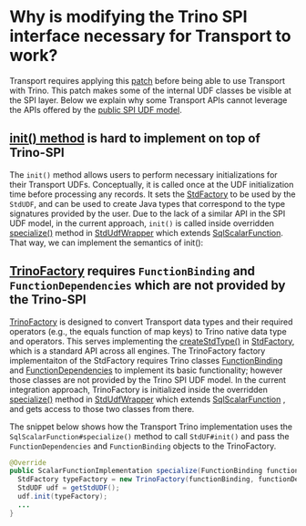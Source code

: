 # Why is modifying the Trino SPI interface necessary for Transport to work?
Transport requires applying this [patch](transport-udf-trino.patch) before being able to use Transport with Trino.
This patch makes some of the internal UDF classes be visible at the SPI layer. 
Below we explain why some Transport APIs cannot leverage the APIs offered by the [public SPI UDF model](https://trino.io/docs/current/develop/functions.html).

## [init() method](https://github.com/linkedin/transport/blob/09a89508296a2491f43cc8866d47952c911313ab/transportable-udfs-api/src/main/java/com/linkedin/transport/api/udf/StdUDF.java#L45) is hard to implement on top of Trino-SPI
The `init()` method allows users to perform necessary initializations for their Transport UDFs.
Conceptually, it is called once at the UDF initialization time before processing any records. It sets the [StdFactory](https://github.com/linkedin/transport/blob/d919f96dc1485ccb8b58e4faed3a5589a5966236/transportable-udfs-api/src/main/java/com/linkedin/transport/api/StdFactory.java#L36) to be used by the
`StdUDF`, and can be used to create Java types that correspond to the type signatures provided by the user.
Due to the lack of a similar API in the SPI UDF model, in the current approach, `init()` is called inside
overridden [specialize()](https://github.com/linkedin/transport/blob/d919f96dc1485ccb8b58e4faed3a5589a5966236/transportable-udfs-trino/src/main/java/com/linkedin/transport/trino/StdUdfWrapper.java#L136) method in [StdUdfWrapper](https://github.com/linkedin/transport/blob/d919f96dc1485ccb8b58e4faed3a5589a5966236/transportable-udfs-trino/src/main/java/com/linkedin/transport/trino/StdUdfWrapper.java#L72)
which extends [SqlScalarFunction](https://github.com/trinodb/trino/blob/54d8154037dfe5f6f65709dbafeb92f5506af2ac/core/trino-main/src/main/java/io/trino/metadata/SqlScalarFunction.java#L18).
That way, we can implement the
 semantics of init():

## [TrinoFactory](https://github.com/linkedin/transport/blob/92dfbbfd989367418bdd14f9ac4cc2bcf1e7c777/transportable-udfs-trino/src/main/java/com/linkedin/transport/trino/TrinoFactory.java#L52) requires `FunctionBinding` and `FunctionDependencies` which are not provided by the Trino-SPI
[TrinoFactory](https://github.com/linkedin/transport/blob/92dfbbfd989367418bdd14f9ac4cc2bcf1e7c777/transportable-udfs-trino/src/main/java/com/linkedin/transport/trino/TrinoFactory.java#L52)
is designed to convert Transport data types and their required operators (e.g., the equals function of map keys)
to Trino native data type and operators. This serves implementing the 
 [createStdType()](https://github.com/linkedin/transport/blob/92dfbbfd989367418bdd14f9ac4cc2bcf1e7c777/transportable-udfs-trino/src/main/java/com/linkedin/transport/trino/TrinoFactory.java#L139)
in [StdFactory](https://github.com/linkedin/transport/blob/d919f96dc1485ccb8b58e4faed3a5589a5966236/transportable-udfs-api/src/main/java/com/linkedin/transport/api/StdFactory.java#L36), which is a standard
API across all engines. 
The TrinoFactory factory implementaiton of the StdFactory requires Trino classes [FunctionBinding](https://github.com/trinodb/trino/blob/54d8154037dfe5f6f65709dbafeb92f5506af2ac/core/trino-main/src/main/java/io/trino/metadata/FunctionBinding.java#L26)
and [FunctionDependencies](https://github.com/trinodb/trino/blob/0b1a1b9fa036bac132c80c990166096abc1b2552/core/trino-main/src/main/java/io/trino/metadata/FunctionDependencies.java#L47)
to implement its basic functionality; however those classes are not provided by the Trino SPI UDF model.
In the current integration approach, TrinoFactory is initialized inside the overridden [specialize()](https://github.com/linkedin/transport/blob/d919f96dc1485ccb8b58e4faed3a5589a5966236/transportable-udfs-trino/src/main/java/com/linkedin/transport/trino/StdUdfWrapper.java#L136) method
in [StdUdfWrapper](https://github.com/linkedin/transport/blob/d919f96dc1485ccb8b58e4faed3a5589a5966236/transportable-udfs-trino/src/main/java/com/linkedin/transport/trino/StdUdfWrapper.java#L72)
which extends [SqlScalarFunction](https://github.com/trinodb/trino/blob/54d8154037dfe5f6f65709dbafeb92f5506af2ac/core/trino-main/src/main/java/io/trino/metadata/SqlScalarFunction.java#L18)
, and gets access to those two classes from there.

The snippet below shows how the Transport Trino implementation uses the `SqlScalarFunction#specialize()` method
to call `StdUF#init()` and pass the `FunctionDependencies` and `FunctionBinding` objects to the TrinoFactory.
```java
@Override
public ScalarFunctionImplementation specialize(FunctionBinding functionBinding, FunctionDependencies functionDependencies) {
  StdFactory typeFactory = new TrinoFactory(functionBinding, functionDependencies);
  StdUDF udf = getStdUDF();
  udf.init(typeFactory);
  ...
}
```

